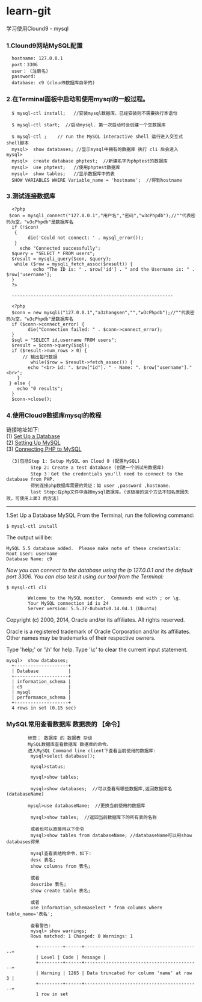 # learn-git
学习使用Clound9 - mysql

### 1.Clound9网站MySQL配置
      hostname: 127.0.0.1
      port：3306
      user： (注册名)
      password:   
      database: c9 (cloud9数据库自带的)

### 2.在Terminal面板中启动和使用mysql的一般过程。
      $ mysql-ctl install;   //安装mysql数据库，已经安装则不需要执行本语句
      
      $ mysql-ctl start;  //启动mysql. 第一次启动时会创建一个空数据库
      
      $ mysql-ctl ;    // run the MySQL interactive shell 运行进入交互式shell脚本
      mysql>  show databases; //显示mysql中拥有的数据库 执行 cli 后会进入 mysql> 
      mysql>  create database phptest;  //新建名字为phptest的数据库
      mysql>  use phptest;   //使用phptest数据库
      mysql>  show tables;   //显示数据库中的表
      SHOW VARIABLES WHERE Variable_name = 'hostname';  //得到hostname


### 3.测试连接数据库

      <?php
     $con = mysqli_connect("127.0.0.1","用户名","密码","w3cPhpdb");//""代表密码为空，"w3cPhpdb"是数据库名
      if (!$con)
       {
            die('Could not connect: ' . mysql_error());
       }
         echo "Connected successfully";
      $query = "SELECT * FROM users";
      $result = mysqli_query($con, $query);
       while ($row = mysqli_fetch_assoc($result)) {
              echo "The ID is: " . $row['id'] . " and the Username is: " . $row['username'];
      }
      ?>
      
      ------------------------------------------------------------
      
      <?php
      $conn = new mysqli("127.0.0.1","a3zhangsen","","w3cPhpdb");//""代表密码为空，"w3cPhpdb"是数据库名
      if ($conn->connect_error) {
            die("Connection failed: " . $conn->connect_error);
      } 
      $sql = "SELECT id,username FROM users";
      $result = $conn->query($sql);
      if ($result->num_rows > 0) {
          // 输出每行数据
             while($row = $result->fetch_assoc()) {
            echo "<br> id: ". $row["id"]. " - Name: ". $row["username"]."<br>";
        }
     } else {
        echo "0 results";
      }
      $conn->close();

### 4.使用Cloud9数据库mysql的教程

  链接地址如下:  
  (1) [Set Up a Database](https://docs.c9.io/v1.0/docs/setup-a-database)<br />
  (2) [Setting Up MySQL](https://docs.c9.io/v1.0/docs/setting-up-mysql)<br />
  (3) [Connecting PHP to MySQL](https://docs.c9.io/docs/connecting-php-to-mysql#section--step-1-setup-mysql-on-cloud-9-in-terminal-)<br />
            
      (3)包括Step 1: Setup MySQL on Cloud 9 (配置MySQL)
             Step 2: Create a test database (创建一个测试用数据库)
             Step 3：Get the credentials you'll need to connect to the database from PHP.
             得到连接php数据库需要的凭证：如 user ,password ,hostname.
             last Step:在php文件中连接mysql数据库。(该链接的这个方法不知名原因失败，可使用上面3 的方法)

--------------------------------------------------------------

1.Set Up a Database
MySQL
From the Terminal, run the following command:

    $ mysql-ctl install
The output will be:

    MySQL 5.5 database added.  Please make note of these credentials:
    Root User: username
    Database Name: c9
*Now you can connect to the database using the ip 127.0.0.1 and the default port 3306. You can also test it using our tool from the Terminal:*

    $ mysql-ctl cli
    
            Welcome to the MySQL monitor.  Commands end with ; or \g.
            Your MySQL connection id is 24
            Server version: 5.5.37-0ubuntu0.14.04.1 (Ubuntu)

Copyright (c) 2000, 2014, Oracle and/or its affiliates. All rights reserved.

Oracle is a registered trademark of Oracle Corporation and/or its
affiliates. Other names may be trademarks of their respective
owners.

Type 'help;' or '\h' for help. Type '\c' to clear the current input statement.

    mysql>  show databases;
      +--------------------+
      | Database           |
      +--------------------+
      | information_schema |
      | c9                 |
      | mysql              |
      | performance_schema |
      +--------------------+
      4 rows in set (0.15 sec)



### MySQL常用查看数据库 数据表的  【命令】
            标签： 数据库 的 数据表 杂谈	
            MySQL数据库查看数据库 数据表的命令。
            进入MySQL Command line client下查看当前使用的数据库:
             mysql>select database();
            
             mysql>status;
            
             mysql>show tables;
            
             mysql>show databases;  //可以查看有哪些数据库,返回数据库名(databaseName)
             
            mysql>use databaseName;  //更换当前使用的数据库
            
             mysql>show tables;  //返回当前数据库下的所有表的名称
            
             或者也可以直接用以下命令
             mysql>show tables from databaseName; //databaseName可以用show databases得来
            
             mysql查看表结构命令，如下:
             desc 表名;
             show columns from 表名;
            
             或者 
             describe 表名;
             show create table 表名;
           
             或者  
             use information_schemaselect * from columns where table_name='表名';
            
             查看警告:
             mysql> show warnings;
             Rows matched: 1 Changed: 0 Warnings: 1

               +---------+------+-------------------------------------------+
               | Level | Code | Message |
               +---------+------+-------------------------------------------+
               | Warning | 1265 | Data truncated for column 'name' at row 3 |
               +---------+------+-------------------------------------------+
               1 row in set
